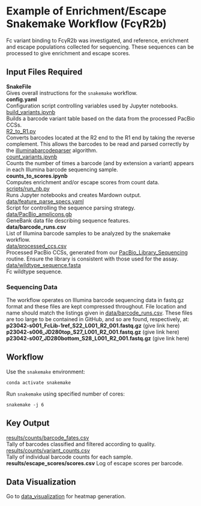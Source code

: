 # Example of Enrichment/Escape Snakemake Workflow (FcγR2b)

Fc variant binding to FcγR2b was investigated, and reference, enrichment and escape populations collected for sequencing. These sequences can be processed to give enrichment and escape scores.

## Input Files Required

**SnakeFile**<br>
Gives overall instructions for the `snakemake` workflow.<br>
**config.yaml**<br>
Configuration script controlling variables used by Jupyter notebooks.<br>
[build_variants.ipynb](https://github.com/Ortlund-Laboratory/DMS_IgG1Fc/blob/main/example_enrichment_escape/build_variants.ipynb)<br>
Builds a barcode variant table based on the data from the processed PacBio CCSs.<br>
[R2_to_R1.py](https://github.com/Ortlund-Laboratory/DMS_IgG1Fc/blob/main/example_enrichment_escape/R2_to_R1.py)<br>
Converts barcodes located at the R2 end to the R1 end by taking the reverse complement. This allows the barcodes to be read and parsed correctly by the [illuminabarcodeparser](https://jbloomlab.github.io/dms_variants/dms_variants.illuminabarcodeparser.html#dms_variants.illuminabarcodeparser.IlluminaBarcodeParser) algorithm.<br>
[count_variants.ipynb](https://github.com/Ortlund-Laboratory/DMS_IgG1Fc/blob/main/example_enrichment_escape/count_variants.ipynb)<br>
Counts the number of times a barcode (and by extension a variant) appears in each Illumina barcode sequencing sample.<br>
**counts_to_scores.ipynb**<br>
Computes enrichment and/or escape scores from count data.<br>
[scripts/run_nb.py](https://github.com/Ortlund-Laboratory/DMS_IgG1Fc/blob/main/example_enrichment_escape/scripts/run_nb.py)<br>
Runs Jupyter notebooks and creates Mardown output.<br>
[data/feature_parse_specs.yaml](https://github.com/Ortlund-Laboratory/DMS_IgG1Fc/blob/main/example_enrichment_escape/data/feature_parse_specs.yaml)<br>
Script for controlling the sequence parsing strategy.<br>
[data/PacBio_amplicons.gb](https://github.com/Ortlund-Laboratory/DMS_IgG1Fc/blob/main/example_enrichment_escape/data/PacBio_amplicons.gb)<br>
GeneBank data file describing sequence features.<br>
**data/barcode_runs.csv**<br>
List of Illumina barcode samples to be analyzed by the snakemake workflow.<br>
[data/processed_ccs.csv](https://github.com/Ortlund-Laboratory/DMS_IgG1Fc/blob/main/example_enrichment_escape/data/processed_ccs.csv)<br>
Processed PacBio CCSs, generated from our [PacBio_Library_Sequencing](https://github.com/Ortlund-Laboratory/DMS_IgG1Fc/tree/main/PacBio_Library_Sequencing) routine. Ensure the library is consistent with those used for the assay.<br>
[data/wildtype_sequence.fasta](https://github.com/Ortlund-Laboratory/DMS_IgG1Fc/blob/main/example_enrichment_escape/data/wildtype_sequence.fasta)<br>
Fc wildtype sequence.<br>


### Sequencing Data

The workflow operates on Illumina barcode sequencing data in fastq.gz format and these files are kept compressed throughout. File location and name should match the listings given in [data/barcode_runs.csv](https://github.com/Ortlund-Laboratory/DMS_IgG1Fc/blob/main/example_enrichment_escape/data/barcode_runs.csv). These files are too large to be contained in GitHub, and so are found, respectively, at:<br>
**p23042-s001_FcLib-1ref_S22_L001_R2_001.fastq.gz** (give link here)<br>
**p23042-s006_JD280top_S27_L001_R2_001.fastq.gz** (give link here)<br>
**p23042-s007_JD280bottom_S28_L001_R2_001.fastq.gz** (give link here)<br>

## Workflow

Use the `snakemake` environment:

`conda activate snakemake`

Run `snakemake` using specified number of cores:

`snakemake -j 6`

## Key Output

[results/counts/barcode_fates.csv](https://github.com/Ortlund-Laboratory/DMS_IgG1Fc/blob/main/example_enrichment_escape/results/counts/barcode_fates.csv)<br>
Tally of barcodes classified and filtered according to quality.<br>
[results/counts/variant_counts.csv](https://github.com/Ortlund-Laboratory/DMS_IgG1Fc/blob/main/example_enrichment_escape/results/counts/variant_counts.csv)<br>
Tally of individual barcode counts for each sample.<br>
**results/escape_scores/scores.csv**
Log of escape scores per barcode.

## Data Visualization

Go to [data_visualization](https://github.com/Ortlund-Laboratory/DMS_IgG1Fc/tree/main/example_enrichment_escape/data_visualization) for heatmap generation.


